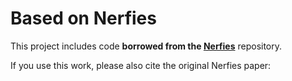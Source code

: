 # Based on Nerfies

This project includes code **borrowed from the [Nerfies](https://nerfies.github.io)** repository.

If you use this work, please also cite the original Nerfies paper:

